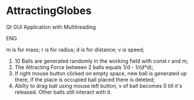 # AttractingGlobes
Qt GUI Application with Multitreading

ENG

m is for mass;
r is for radius;
d is for distance;
v is speed;

1. 10 Balls are generated randomly in the working field with const r and m;
2. The Attracting Force between 2 balls equals 1/d - 1/(d*d);
3. If right mouse button clicked on empty space, new ball is generated up there, if the place is occupied ball placed there is deleted;
4. Abilty to drag ball using mouse left button, v of ball becomes 0 till it's released. Other balls still interact with it.
